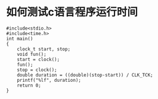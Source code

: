 # 如何测试c语言程序运行时间 #

    #include<stdio.h>
    #include<time.h>
    int main()
    {
    	clock_t start, stop;
    	void fun();
    	start = clock();
    	fun();
    	stop = clock();
    	double duration = ((double)(stop-start)) / CLK_TCK;
    	printf("%lf", duration);
    	return 0;
    }
